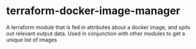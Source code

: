 # terraform-docker-image-manager
A terraform module that is fed in attributes about a docker image, and spits out relevant output data. Used in conjunction with other modules to get a unique list of images
